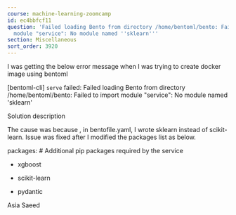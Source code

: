 ```yaml
---
course: machine-learning-zoomcamp
id: ec4bbfcf11
question: 'Failed loading Bento from directory /home/bentoml/bento: Failed to import
  module "service": No module named ''sklearn'''
section: Miscellaneous
sort_order: 3920
---
```


I was getting the below error message when I was trying to create docker image using bentoml

[bentoml-cli] `serve` failed: Failed loading Bento from directory /home/bentoml/bento: Failed to import module "service": No module named 'sklearn'

Solution description

The cause was because , in bentofile.yaml, I wrote sklearn instead of scikit-learn. Issue was fixed after I modified the packages list as below.

packages: # Additional pip packages required by the service

- xgboost

- scikit-learn

- pydantic

Asia Saeed

